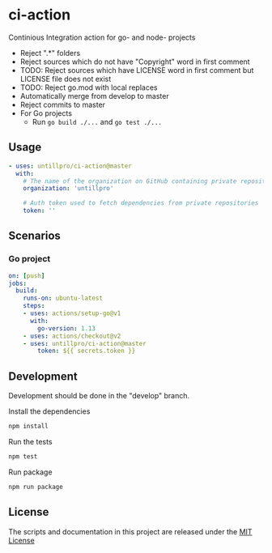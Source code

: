 # ci-action

Continious Integration action for go- and node- projects

* Reject ".*" folders
* Reject sources which do not have "Copyright" word in first comment
* TODO: Reject sources which have LICENSE word in first comment but LICENSE file does not exist
* TODO: Reject go.mod with local replaces
* Automatically merge from develop to master
* Reject commits to master
* For Go projects
  * Run `go build ./...` and `go test ./...`

## Usage

```yaml
- uses: untillpro/ci-action@master
  with:
    # The name of the organization on GitHub containing private repositories
    organization: 'untillpro'

    # Auth token used to fetch dependencies from private repositories
    token: ''
```

## Scenarios

### Go project

```yaml
on: [push]
jobs:
  build:
    runs-on: ubuntu-latest
    steps:
    - uses: actions/setup-go@v1
      with:
        go-version: 1.13
    - uses: actions/checkout@v2
    - uses: untillpro/ci-action@master
        token: ${{ secrets.token }}
```

## Development

Development should be done in the "develop" branch.

Install the dependencies

```sh
npm install
```

Run the tests

```sh
npm test
```

Run package

```sh
npm run package
```

## License

The scripts and documentation in this project are released under the [MIT License](LICENSE)
